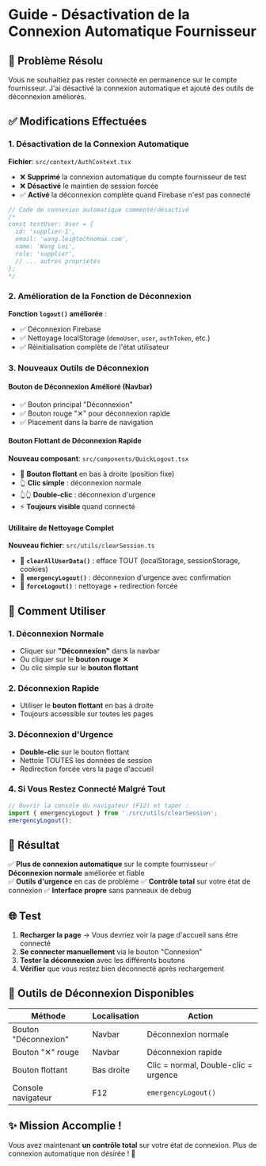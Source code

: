 # Guide - Désactivation de la Connexion Automatique Fournisseur

## 🎯 Problème Résolu

Vous ne souhaitiez pas rester connecté en permanence sur le compte fournisseur. J'ai désactivé la connexion automatique et ajouté des outils de déconnexion améliorés.

## ✅ Modifications Effectuées

### 1. **Désactivation de la Connexion Automatique**

**Fichier**: `src/context/AuthContext.tsx`
- ❌ **Supprimé** la connexion automatique du compte fournisseur de test
- ❌ **Désactivé** le maintien de session forcée
- ✅ **Activé** la déconnexion complète quand Firebase n'est pas connecté

```typescript
// Code de connexion automatique commenté/désactivé
/*
const testUser: User = {
  id: 'supplier-1',
  email: 'wang.lei@technomax.com',
  name: 'Wang Lei',
  role: 'supplier',
  // ... autres propriétés
};
*/
```

### 2. **Amélioration de la Fonction de Déconnexion**

**Fonction `logout()` améliorée** :
- ✅ Déconnexion Firebase
- ✅ Nettoyage localStorage (`demoUser`, `user`, `authToken`, etc.)
- ✅ Réinitialisation complète de l'état utilisateur

### 3. **Nouveaux Outils de Déconnexion**

#### **Bouton de Déconnexion Amélioré (Navbar)**
- ✅ Bouton principal "Déconnexion"
- ✅ Bouton rouge "✕" pour déconnexion rapide
- ✅ Placement dans la barre de navigation

#### **Bouton Flottant de Déconnexion Rapide**
**Nouveau composant**: `src/components/QuickLogout.tsx`
- 🔴 **Bouton flottant** en bas à droite (position fixe)
- 👆 **Clic simple** : déconnexion normale
- 👆👆 **Double-clic** : déconnexion d'urgence
- ⚡ **Toujours visible** quand connecté

#### **Utilitaire de Nettoyage Complet**
**Nouveau fichier**: `src/utils/clearSession.ts`
- 🧹 **`clearAllUserData()`** : efface TOUT (localStorage, sessionStorage, cookies)
- 🚨 **`emergencyLogout()`** : déconnexion d'urgence avec confirmation
- 🔄 **`forceLogout()`** : nettoyage + redirection forcée

## 🚀 Comment Utiliser

### **1. Déconnexion Normale**
- Cliquer sur **"Déconnexion"** dans la navbar
- Ou cliquer sur le **bouton rouge ✕**
- Ou clic simple sur le **bouton flottant**

### **2. Déconnexion Rapide** 
- Utiliser le **bouton flottant** en bas à droite
- Toujours accessible sur toutes les pages

### **3. Déconnexion d'Urgence**
- **Double-clic** sur le bouton flottant
- Nettoie TOUTES les données de session
- Redirection forcée vers la page d'accueil

### **4. Si Vous Restez Connecté Malgré Tout**
```javascript
// Ouvrir la console du navigateur (F12) et taper :
import { emergencyLogout } from './src/utils/clearSession';
emergencyLogout();
```

## 🎯 Résultat

✅ **Plus de connexion automatique** sur le compte fournisseur
✅ **Déconnexion normale** améliorée et fiable  
✅ **Outils d'urgence** en cas de problème
✅ **Contrôle total** sur votre état de connexion
✅ **Interface propre** sans panneaux de debug

## 🌐 Test

1. **Recharger la page** → Vous devriez voir la page d'accueil sans être connecté
2. **Se connecter manuellement** via le bouton "Connexion"
3. **Tester la déconnexion** avec les différents boutons
4. **Vérifier** que vous restez bien déconnecté après rechargement

## 🔧 Outils de Déconnexion Disponibles

| Méthode | Localisation | Action |
|---------|--------------|--------|
| Bouton "Déconnexion" | Navbar | Déconnexion normale |
| Bouton "✕" rouge | Navbar | Déconnexion rapide |
| Bouton flottant | Bas droite | Clic = normal, Double-clic = urgence |
| Console navigateur | F12 | `emergencyLogout()` |

## ✨ Mission Accomplie !

Vous avez maintenant **un contrôle total** sur votre état de connexion. Plus de connexion automatique non désirée ! 🎉
